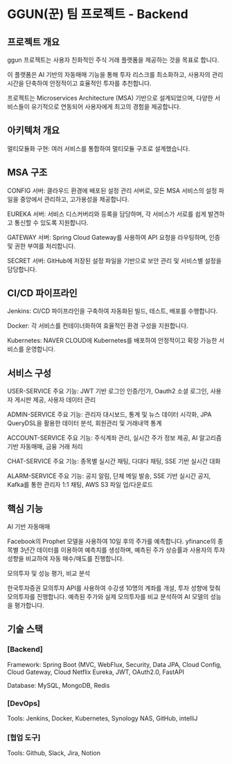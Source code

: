 # GGUN(꾼) 팀 프로젝트 - Backend
## 프로젝트 개요
ggun 프로젝트는 사용자 친화적인 주식 거래 플랫폼을 제공하는 것을 목표로 합니다.

이 플랫폼은 AI 기반의 자동매매 기능을 통해 투자 리스크를 최소화하고, 사용자의 관리 시간을 단축하여 안정적이고 효율적인 투자를 추천합니다.

프로젝트는 Microservices Architecture (MSA) 기반으로 설계되었으며, 다양한 서비스들이 유기적으로 연동되어 사용자에게 최고의 경험을 제공합니다.
## 아키텍처 개요
멀티모듈화 구현: 여러 서비스를 통합하여 멀티모듈 구조로 설계했습니다.
## MSA 구조
CONFIG 서버: 클라우드 환경에 배포된 설정 관리 서버로, 모든 MSA 서비스의 설정 파일을 중앙에서 관리하고, 고가용성을 제공합니다.

EUREKA 서버: 서비스 디스커버리와 등록을 담당하며, 각 서비스가 서로를 쉽게 발견하고 통신할 수 있도록 지원합니다.

GATEWAY 서버: Spring Cloud Gateway를 사용하여 API 요청을 라우팅하며, 인증 및 권한 부여를 처리합니다.

SECRET 서버: GitHub에 저장된 설정 파일을 기반으로 보안 관리 및 서비스별 설정을 담당합니다.

## CI/CD 파이프라인
Jenkins: CI/CD 파이프라인을 구축하여 자동화된 빌드, 테스트, 배포를 수행합니다.

Docker: 각 서비스를 컨테이너화하여 효율적인 환경 구성을 지원합니다.

Kubernetes: NAVER CLOUD에 Kubernetes를 배포하여 안정적이고 확장 가능한 서비스를 운영합니다.

## 서비스 구성
USER-SERVICE 주요 기능: JWT 기반 로그인 인증/인가, Oauth2 소셜 로그인, 사용자 게시판 제공, 사용자 데이터 관리

ADMIN-SERVICE 주요 기능: 관리자 대시보드, 통계 및 뉴스 데이터 시각화, JPA QueryDSL을 활용한 데이터 분석, 회원관리 및 거래내역 통계

ACCOUNT-SERVICE 주요 기능: 주식계좌 관리, 실시간 주가 정보 제공, AI 알고리즘 기반 자동매매, 금융 거래 처리

CHAT-SERVICE 주요 기능: 종목별 실시간 채팅, 다대다 채팅, SSE 기반 실시간 대화

ALARM-SERVICE 주요 기능: 공지 알림, 단체 메일 발송, SSE 기반 실시간 공지, Kafka를 통한 관리자 1:1 채팅, AWS S3 파일 업/다운로드

## 핵심 기능
AI 기반 자동매매

Facebook의 Prophet 모델을 사용하여 10일 후의 주가를 예측합니다. yfinance의 종목별 3년간 데이터를 이용하여 예측치를 생성하며, 예측된 주가 상승률과 사용자의 투자 성향을 비교하여 자동 매수/매도를 진행합니다.

모의투자 및 성능 평가, 비교 분석

한국투자증권 모의투자 API를 사용하여 수강생 10명의 계좌를 개설, 투자 성향에 맞춰 모의투자를 진행합니다. 예측된 주가와 실제 모의투자를 비교 분석하여 AI 모델의 성능을 평가합니다.

## 기술 스택
### [Backend]

Framework: Spring Boot (MVC, WebFlux, Security, Data JPA, Cloud Config, Cloud Gateway, Cloud Netflix Eureka, JWT, OAuth2.0, FastAPI

Database: MySQL, MongoDB, Redis

### [DevOps]

Tools: Jenkins, Docker, Kubernetes, Synology NAS, GitHub, intelliJ
### [협업 도구]

Tools: Github, Slack, Jira, Notion

